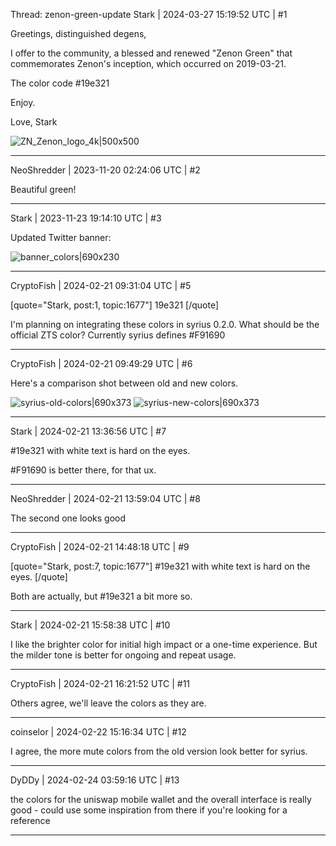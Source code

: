 Thread: zenon-green-update
Stark | 2024-03-27 15:19:52 UTC | #1

Greetings, distinguished degens,

I offer to the community, a blessed and renewed "Zenon Green" that commemorates Zenon's inception, which occurred on 2019-03-21. 

The color code #19e321

Enjoy.

Love,
Stark

![ZN_Zenon_logo_4k|500x500](upload://zwazSvvkaEG7s3i39N57ByLIkdA.png)

-------------------------

NeoShredder | 2023-11-20 02:24:06 UTC | #2

Beautiful green!

-------------------------

Stark | 2023-11-23 19:14:10 UTC | #3

Updated Twitter banner:

![banner_colors|690x230](upload://vmYLSGI4GvQ4an5OT4dff5D3Xui.png)

-------------------------

CryptoFish | 2024-02-21 09:31:04 UTC | #5

[quote="Stark, post:1, topic:1677"]
19e321
[/quote]

I'm planning on integrating these colors in syrius 0.2.0. What should be the official ZTS color? Currently syrius defines #F91690

-------------------------

CryptoFish | 2024-02-21 09:49:29 UTC | #6

Here's a comparison shot between old and new colors.

![syrius-old-colors|690x373](upload://lJqgidZO5lrkEZ33jHesi5DcrBo.png)
![syrius-new-colors|690x373](upload://3YFE0LqxWUSHdZkaRSIkdBxMPxk.png)

-------------------------

Stark | 2024-02-21 13:36:56 UTC | #7

#19e321 with white text is hard on the eyes.

#F91690 is better there, for that ux.

-------------------------

NeoShredder | 2024-02-21 13:59:04 UTC | #8

The second one looks good

-------------------------

CryptoFish | 2024-02-21 14:48:18 UTC | #9

[quote="Stark, post:7, topic:1677"]
#19e321 with white text is hard on the eyes.
[/quote]

Both are actually, but #19e321 a bit more so.

-------------------------

Stark | 2024-02-21 15:58:38 UTC | #10

I like the brighter color for initial high impact or a one-time experience. But the milder tone is better for ongoing and repeat usage.

-------------------------

CryptoFish | 2024-02-21 16:21:52 UTC | #11

Others agree, we'll leave the colors as they are.

-------------------------

coinselor | 2024-02-22 15:16:34 UTC | #12

I agree, the more mute colors from the old version look better for syrius.

-------------------------

DyDDy | 2024-02-24 03:59:16 UTC | #13

the colors for the uniswap mobile wallet and the overall interface is really good - could use some inspiration from there if you're looking for a reference

-------------------------

